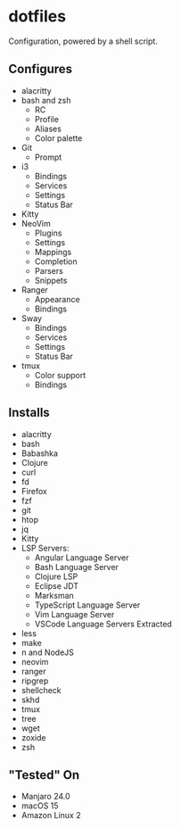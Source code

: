 # dotfiles
Configuration, powered by a shell script.

## Configures
* alacritty
* bash and zsh
  * RC
  * Profile
  * Aliases
  * Color palette
* Git
  * Prompt    
* i3
  * Bindings
  * Services
  * Settings
  * Status Bar
* Kitty
* NeoVim
  * Plugins
  * Settings
  * Mappings
  * Completion
  * Parsers
  * Snippets
* Ranger
  * Appearance
  * Bindings
* Sway
  * Bindings
  * Services
  * Settings
  * Status Bar
* tmux
  * Color support
  * Bindings

## Installs
* alacritty
* bash
* Babashka
* Clojure
* curl
* fd
* Firefox
* fzf
* git
* htop
* jq
* Kitty
* LSP Servers:
    * Angular Language Server
    * Bash Language Server
    * Clojure LSP
    * Eclipse JDT
    * Marksman
    * TypeScript Language Server
    * Vim Language Server
    * VSCode Language Servers Extracted
* less
* make
* n and NodeJS
* neovim
* ranger
* ripgrep
* shellcheck
* skhd
* tmux
* tree
* wget
* zoxide
* zsh

## "Tested" On
* Manjaro 24.0
* macOS 15
* Amazon Linux 2
